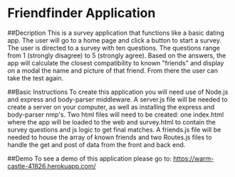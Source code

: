 # Friendfinder Application

##Decription
This is a survey application that functions like a basic dating app. The user will go to a home page and click a button to start a survey. The user is directed to a survey with ten questions. The questions range from 1 (strongly disagree) to 5 (strongly agree). Based on the answers, the app will calculate the closest compatibility to known "friends" and display on a modal the name and picture of that friend. From there the user can take the test again.

##Basic Instructions 
To create this application you will need use of Node.js and express and body-parser middleware. A server.js file will be needed to create a server on your computer, as well as installing the express and body-parser nmp's. Two html files will need to be created: one index.html where the app will be loaded to the web and survey.html to contain the survey questions and js logic to get final matches. A friends.js file will be needed to house the array of known friends and two Routes.js files to handle the get and post of data from the front and back end.

##Demo
To see a demo of this application please go to: https://warm-castle-41826.herokuapp.com/

